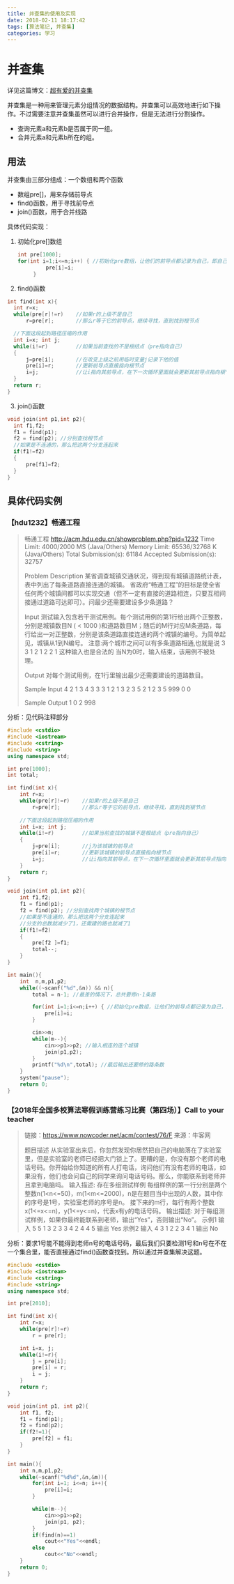 ```yaml
---
title: 并查集的使用及实现
date: 2018-02-11 18:17:42
tags: [算法笔记, 并查集]
categories: 学习
---
```



# 并查集
详见这篇博文：[超有爱的并查集](http://blog.csdn.net/niushuai666/article/details/6662911)

并查集是一种用来管理元素分组情况的数据结构。并查集可以高效地进行如下操作。不过需要注意并查集虽然可以进行合并操作，但是无法进行分割操作。
 - 查询元素a和元素b是否属于同一组。
 - 合并元素a和元素b所在的组。


## 用法
并查集由三部分组成：一个数组和两个函数
 - 数组pre[]，用来存储前导点
 - find()函数，用于寻找前导点
 - join()函数，用于合并线路

具体代码实现：
1. 初始化pre[]数组

   ```c++
   int pre[1000];
   for(int i=1;i<=n;i++) { //初始化pre数组，让他们的前导点都记录为自己，即自己为根节点
   			pre[i]=i; 
   		}
   ```

2. find()函数

  ```c++
  int find(int x){
  	int r=x;
  	while(pre[r]!=r)	//如果r的上级不是自己
  		r=pre[r];		//那么r等于它的前导点，继续寻找，直到找到根节点

  	//下面这段起到路径压缩的作用
  	int i=x; int j;
  	while(i!=r)			//如果当前查找的不是根结点（pre指向自己）
  	{
  		j=pre[i];		//在改变上级之前用临时变量j记录下他的值
  		pre[i]=r;		//更新前导点直接指向根节点
  		i=j;			//让i指向其前导点，在下一次循环里面就会更新其前导点指向根节点
  	}
  	return r;
  }
  ```

3. join()函数

  ```c++
  void join(int p1,int p2){
  	int f1,f2;
  	f1 = find(p1);
  	f2 = find(p2); //分别查找根节点
  	//如果是不连通的，那么把这两个分支连起来
  	if(f1!=f2)
  	{
  		pre[f1]=f2;
  	}
  }
  ```

## 具体代码实例

### 【hdu1232】畅通工程

> 畅通工程
> http://acm.hdu.edu.cn/showproblem.php?pid=1232
> Time Limit: 4000/2000 MS (Java/Others)    Memory Limit: 65536/32768 K (Java/Others)
> Total Submission(s): 61184    Accepted Submission(s): 32757
>
>
> Problem Description
> 某省调查城镇交通状况，得到现有城镇道路统计表，表中列出了每条道路直接连通的城镇。
> 省政府“畅通工程”的目标是使全省任何两个城镇间都可以实现交通（但不一定有直接的道路相连，只要互相间接通过道路可达即可）。问最少还需要建设多少条道路？ 
>
>
> Input
> 测试输入包含若干测试用例。每个测试用例的第1行给出两个正整数，分别是城镇数目N ( < 1000 )和道路数目M；随后的M行对应M条道路，每行给出一对正整数，分别是该条道路直接连通的两个城镇的编号。为简单起见，城镇从1到N编号。 
> 注意:两个城市之间可以有多条道路相通,也就是说
> 3 3
> 1 2
> 1 2
> 2 1
> 这种输入也是合法的
> 当N为0时，输入结束，该用例不被处理。 
>
>
> Output
> 对每个测试用例，在1行里输出最少还需要建设的道路数目。 
>
>
> Sample Input
> 4 2
> 1 3
> 4 3
> 3 3
> 1 2
> 1 3
> 2 3
> 5 2
> 1 2
> 3 5
> 999 0
> 0
>
> Sample Output
> 1
> 0
> 2
> 998
>

分析：见代码注释部分


```c++
#include <cstdio>
#include <iostream>
#include <cstring>
#include <string>
using namespace std;

int pre[1000];
int total;

int find(int x){
	int r=x;
	while(pre[r]!=r)	//如果r的上级不是自己
		r=pre[r];		//那么r等于它的前导点，继续寻找，直到找到根节点
	
	//下面这段起到路径压缩的作用
	int i=x; int j;
	while(i!=r)			//如果当前查找的城镇不是根结点（pre指向自己）
	{
		j=pre[i];		//j为该城镇的前导点
		pre[i]=r;		//更新该城镇的前导点直接指向根节点
		i=j;			//让i指向其前导点，在下一次循环里面就会更新其前导点指向根节点
	}
	return r;
}

void join(int p1,int p2){
	int f1,f2;
	f1 = find(p1);
	f2 = find(p2); //分别查找两个城镇的根节点
	//如果是不连通的，那么把这两个分支连起来
	//分支的总数就减少了1，还需建的路也就减了1
	if(f1!=f2)
	{
		pre[f2 ]=f1;
		total--;
	}
}

int main(){
	int  n,m,p1,p2;
	while((~scanf("%d",&n)) && n){
		total = n-1; //最差的情况下，总共要修n-1条路

		for(int i=1;i<=n;i++) { //初始化pre数组，让他们的前导点都记录为自己，即自己为根节点
			pre[i]=i; 
		}

		cin>>m;
		while(m--){
			cin>>p1>>p2; //输入相连的连个城镇
			join(p1,p2);
		}
		printf("%d\n",total); //最后输出还要修的路条数
	}
	system("pause");
	return 0;
}
```



### 【2018年全国多校算法寒假训练营练习比赛（第四场）】Call to your teacher

> 链接：https://www.nowcoder.net/acm/contest/76/F
> 来源：牛客网
>
> 题目描述 
> 从实验室出来后，你忽然发现你居然把自己的电脑落在了实验室里，但是实验室的老师已经把大门锁上了。更糟的是，你没有那个老师的电话号码。你开始给你知道的所有人打电话，询问他们有没有老师的电话，如果没有，他们也会问自己的同学来询问电话号码。那么，你能联系到老师并且拿到电脑吗。
> 输入描述:
> 存在多组测试样例
> 每组样例的第一行分别是两个整数n(1<n<=50)，m(1<m<=2000)，n是在题目当中出现的人数，其中你的序号是1号，实验室老师的序号是n。
> 接下来的m行，每行有两个整数x(1<=x<=n)，y(1<=y<=n)，代表x有y的电话号码。
> 输出描述:
> 对于每组测试样例，如果你最终能联系到老师，输出“Yes”，否则输出“No”。
> 示例1
> 输入
> 5 5
> 1 3
> 2 3
> 3 4
> 2 4
> 4 5
> 输出
> Yes
> 示例2
> 输入
> 4 3
> 1 2
> 2 3
> 4 1
> 输出
> No

分析：要求1号能不能得到老师n号的电话号码，最后我们只要检测1号和n号在不在一个集合里，能否直接通过find()函数查找到。所以通过并查集解决这题。

```c++
#include <cstdio>
#include <iostream>
#include <cstring>
#include <string>
using namespace std;

int pre[2010];

int find(int x){
	int r=x;
	while(pre[r]!=r)
		r = pre[r];

	int i=x, j;
	while(i!=r){
		j = pre[i];
		pre[i] = r;
		i = j;
	}
	return r;
}

void join(int p1, int p2){
	int f1, f2;
	f1 = find(p1);
	f2 = find(p2);
	if(f2!=1){
		pre[f2] = f1;
	}
}

int main(){
	int n,m,p1,p2;
	while(~scanf("%d%d",&n,&m)){
		for(int i=1; i<=n; i++){
			pre[i]=i;
		}

		while(m--){
			cin>>p1>>p2;
			join(p1, p2);
		}
		if(find(n)==1)
			cout<<"Yes"<<endl;
		else
			cout<<"No"<<endl;
	}
	return 0;
}
```

